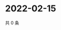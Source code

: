 # 2022-02-15

共 0 条

<!-- BEGIN WEIBO -->
<!-- 最后更新时间 Tue Feb 15 2022 02:00:48 GMT+0800 (China Standard Time) -->

<!-- END WEIBO -->
